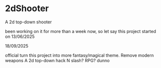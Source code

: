# 2dShooter
A 2d top-down shooter

been working on it for more than a week now, so let say this project started on 13/06/2025


18/09/2025

official turn this project into more fantasy/magical theme. Remove modern weapons
A 2d top-down hack N slash? RPG? dunno

